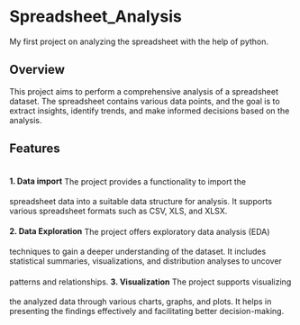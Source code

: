 # Spreadsheet_Analysis
My first project on analyzing the spreadsheet with the help of python.

## Overview
This project aims to perform a comprehensive analysis of a spreadsheet dataset. The spreadsheet contains various data points, and the goal is to extract insights, identify trends, and make informed decisions based on the analysis.

## Features 
<h4 style="display: inline-block;">1. Data import</h4>
The project provides a functionality to import the spreadsheet data into a suitable data structure for analysis. It supports various spreadsheet formats such as CSV, XLS, and XLSX.
<h4 style="display: inline-block;">2. Data Exploration</h3>  
The project offers exploratory data analysis (EDA) techniques to gain a deeper understanding of the dataset. It includes statistical summaries, visualizations, and distribution analyses to uncover patterns and relationships.
<h4 style="display: inline-block;">3. Visualization</h4>
The project supports visualizing the analyzed data through various charts, graphs, and plots. It helps in presenting the findings effectively and facilitating better decision-making.

